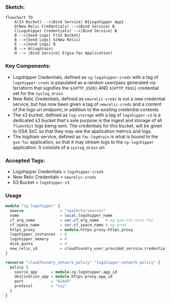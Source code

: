 ### **Sketch:**
```mermaid
flowchart TD
    A(S3 Bucket) -->|Bind Service| B{Logshipper App}
    D(New Relic Credentials) -->|Bind Service| B
    C(Logshipper Credentials) -->|Bind Service| B
    B -->|Send Logs| F(S3 Bucket)
    B -->|Send Logs| G(New Relic)
    E -->|Send Logs| B
    B --> H(Logdrain)
    H --> |Bind Service| E(gsa-fac Application)
```
### Key Components:
- Logshipper Credentials, defined as `cg-logshipper-creds` with a tag of `logshipper-creds` is populated as a random user/pass generated via terraform that signifies the `${HTTP_USER}` AND `${HTTP_PASS}` credential set for the `syslog_drain`
- New Relic Credentials, defined as `newrelic-creds` is not a new credential service, but has now been given a tag of `newrelic-creds` and a content of the logs uri endpoint, in addition to the existing credential contents
- The s3 bucket, defined as `log-storage` with a tag of `logshipper-s3` is a dedicated s3 bucket that's sole purpose is the ingest and storage of all `fluentbit` logs being sent. The credentials for this bucket, will be given to GSA SoC so that they may see the application metrics and logs.
- The logdrain service, defined as `fac-logdrain` is what is bound to the `gsa-fac` application, so that it may stream logs to the `cg-logshipper` application. It consists of a `syslog_drain` uri.

### Accepted Tags:
- Logshipper Credentials = `logshipper-creds`
- New Relic Credentials  = `newrelic-creds`
- S3 Bucket              = `logshipper-s3`

### Usage
```terraform
module "cg-logshipper" {
  source                = "<path/to/source>"
  name                  = local.logshipper_name
  cf_org_name           = var.cf_org_name   # eg gsa-tts-oros-fac
  cf_space_name         = var.cf_space_name # eg prod
  https_proxy           = module.https-proxy.https_proxy
  logshipper_instances  = #
  logshipper_memory     = #
  disk_quota            = #
  new_relic_id          = cloudfoundry_user_provided_service.credentials.id
}

resource "cloudfoundry_network_policy" "logshipper-network-policy" {
  policy {
    source_app      = module.cg-logshipper.app_id
    destination_app = module.https-proxy.app_id
    port            = "61443"
    protocol        = "tcp"
  }
}
```
